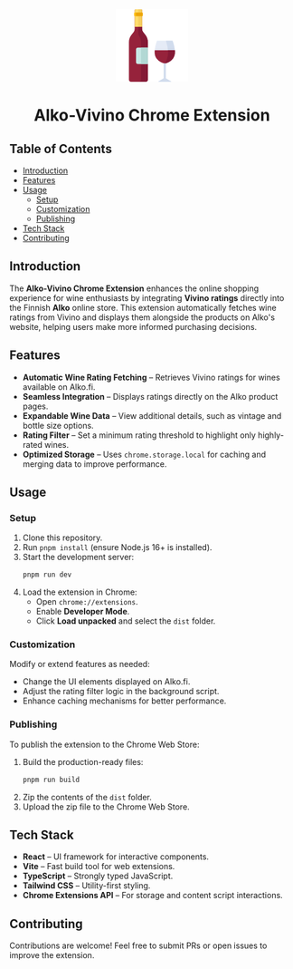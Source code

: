 <div align="center">
<img src="public/icon-128.png" alt="logo"/>
<h1> Alko-Vivino Chrome Extension</h1>

</div>

## Table of Contents

- [Introduction](#introduction)
- [Features](#features)
- [Usage](#usage)
  - [Setup](#setup)
  - [Customization](#customization)
  - [Publishing](#publishing)
- [Tech Stack](#tech-stack)
- [Contributing](#contributing)

## Introduction&#x20;

The **Alko-Vivino Chrome Extension** enhances the online shopping experience for wine enthusiasts by integrating **Vivino ratings** directly into the Finnish **Alko** online store. This extension automatically fetches wine ratings from Vivino and displays them alongside the products on Alko's website, helping users make more informed purchasing decisions.

## Features&#x20;

- **Automatic Wine Rating Fetching** – Retrieves Vivino ratings for wines available on Alko.fi.
- **Seamless Integration** – Displays ratings directly on the Alko product pages.
- **Expandable Wine Data** – View additional details, such as vintage and bottle size options.
- **Rating Filter** – Set a minimum rating threshold to highlight only highly-rated wines.
- **Optimized Storage** – Uses `chrome.storage.local` for caching and merging data to improve performance.

## Usage&#x20;

### Setup&#x20;

1. Clone this repository.
2. Run `pnpm install` (ensure Node.js 16+ is installed).
3. Start the development server:
   ```sh
   pnpm run dev
   ```
4. Load the extension in Chrome:
   - Open `chrome://extensions`.
   - Enable **Developer Mode**.
   - Click **Load unpacked** and select the `dist` folder.

### Customization&#x20;

Modify or extend features as needed:

- Change the UI elements displayed on Alko.fi.
- Adjust the rating filter logic in the background script.
- Enhance caching mechanisms for better performance.

### Publishing&#x20;

To publish the extension to the Chrome Web Store:

1. Build the production-ready files:
   ```sh
   pnpm run build
   ```
2. Zip the contents of the `dist` folder.
3. Upload the zip file to the Chrome Web Store.

## Tech Stack&#x20;

- **React** – UI framework for interactive components.
- **Vite** – Fast build tool for web extensions.
- **TypeScript** – Strongly typed JavaScript.
- **Tailwind CSS** – Utility-first styling.
- **Chrome Extensions API** – For storage and content script interactions.

## Contributing&#x20;

Contributions are welcome! Feel free to submit PRs or open issues to improve the extension.

